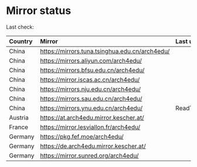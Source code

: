 <script src="./time.js"></script>
# Mirror status
Last check: <script type="text/javascript">localize(1696662862.617771);</script>

|Country|Mirror|Last update|
|:------|:-----|:----------|
|China|https://mirrors.tuna.tsinghua.edu.cn/arch4edu/|<script type="text/javascript">localize(1696617080);</script>|
|China|https://mirrors.aliyun.com/arch4edu/|<script type="text/javascript">localize(1696617080);</script>|
|China|https://mirrors.bfsu.edu.cn/arch4edu/|<script type="text/javascript">localize(1696617080);</script>|
|China|https://mirror.iscas.ac.cn/arch4edu/|<script type="text/javascript">localize(1696617080);</script>|
|China|https://mirrors.nju.edu.cn/arch4edu/|<script type="text/javascript">localize(1696617080);</script>|
|China|https://mirrors.sau.edu.cn/arch4edu/|<script type="text/javascript">localize(1696617080);</script>|
|China|https://mirrors.ynu.edu.cn/arch4edu/|ReadTimeout|
|Austria|https://at.arch4edu.mirror.kescher.at/|<script type="text/javascript">localize(1696660191);</script>|
|France|https://mirror.lesviallon.fr/arch4edu/|<script type="text/javascript">localize(1696617080);</script>|
|Germany|https://pkg.fef.moe/arch4edu/|<script type="text/javascript">localize(1696660191);</script>|
|Germany|https://de.arch4edu.mirror.kescher.at/|<script type="text/javascript">localize(1696660191);</script>|
|Germany|https://mirror.sunred.org/arch4edu/|<script type="text/javascript">localize(1696660191);</script>|

<script src="./tablefilter/tablefilter.js"></script>
<script src="./table.js"></script>